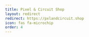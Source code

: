 ```yaml
---
title: Pixel & Circuit Shop
layout: redirect
redirect: https://pxlandcircuit.shop
icon: fas fa-microchip
order: 4
---
```


